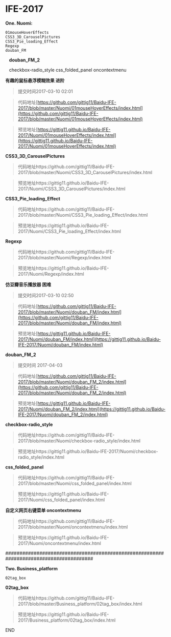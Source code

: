 # IFE-2017


**One. Nuomi:**

    01mouseHoverEffects
    CSS3_3D_CarouselPictures
    CSS3_Pie_loading_Effect
    Regexp
    douban_FM
    
    **douban_FM_2**
    
    checkbox-radio_style
    css_folded_panel
    oncontextmenu


**有趣的鼠标悬浮模糊效果 进阶**

>提交时间2017-03-10 02:01

>代码地址[https://github.com/gittig11/Baidu-IFE-2017/blob/master/Nuomi/01mouseHoverEffects/index.html](https://github.com/gittig11/Baidu-IFE-2017/blob/master/Nuomi/01mouseHoverEffects/index.html)

>预览地址[https://gittig11.github.io/Baidu-IFE-2017/Nuomi/01mouseHoverEffects/index.html](https://gittig11.github.io/Baidu-IFE-2017/Nuomi/01mouseHoverEffects/index.html)


**CSS3_3D_CarouselPictures**

>  代码地址https://github.com/gittig11/Baidu-IFE-2017/blob/master/Nuomi/CSS3_3D_CarouselPictures/index.html

>  预览地址https://gittig11.github.io/Baidu-IFE-2017/Nuomi/CSS3_3D_CarouselPictures/index.html


**CSS3_Pie_loading_Effect**

>  代码地址https://github.com/gittig11/Baidu-IFE-2017/blob/master/Nuomi/CSS3_Pie_loading_Effect/index.html

>  预览地址https://gittig11.github.io/Baidu-IFE-2017/Nuomi/CSS3_Pie_loading_Effect/index.html


**Regexp**

>  代码地址https://github.com/gittig11/Baidu-IFE-2017/blob/master/Nuomi/Regexp/index.html

>  预览地址https://gittig11.github.io/Baidu-IFE-2017/Nuomi/Regexp/index.html


**仿豆瓣音乐播放器 困难**

>提交时间2017-03-10 02:50

>代码地址[https://github.com/gittig11/Baidu-IFE-2017/blob/master/Nuomi/douban_FM/index.html](https://github.com/gittig11/Baidu-IFE-2017/blob/master/Nuomi/douban_FM/index.html)

>预览地址[https://gittig11.github.io/Baidu-IFE-2017/Nuomi/douban_FM/index.html](https://gittig11.github.io/Baidu-IFE-2017/Nuomi/douban_FM/index.html)


**douban_FM_2**

>提交时间 2017-04-03

>代码地址[https://github.com/gittig11/Baidu-IFE-2017/blob/master/Nuomi/douban_FM_2/index.html](https://github.com/gittig11/Baidu-IFE-2017/blob/master/Nuomi/douban_FM_2/index.html)

>预览地址[https://gittig11.github.io/Baidu-IFE-2017/Nuomi/douban_FM_2/index.html](https://gittig11.github.io/Baidu-IFE-2017/Nuomi/douban_FM_2/index.html)


**checkbox-radio_style**

>  代码地址https://github.com/gittig11/Baidu-IFE-2017/blob/master/Nuomi/checkbox-radio_style/index.html

>  预览地址https://gittig11.github.io/Baidu-IFE-2017/Nuomi/checkbox-radio_style/index.html

**css_folded_panel**

>  代码地址https://github.com/gittig11/Baidu-IFE-2017/blob/master/Nuomi/css_folded_panel/index.html

>  预览地址https://gittig11.github.io/Baidu-IFE-2017/Nuomi/css_folded_panel/index.html

**自定义网页右键菜单 oncontextmenu**

>  代码地址https://github.com/gittig11/Baidu-IFE-2017/blob/master/Nuomi/oncontextmenu/index.html

>  预览地址https://gittig11.github.io/Baidu-IFE-2017/Nuomi/oncontextmenu/index.html


#######################################################################################

**Two. Business_platform**

    02tag_box


**02tag_box**

>  代码地址https://github.com/gittig11/Baidu-IFE-2017/blob/master/Business_platform/02tag_box/index.html

>  预览地址https://gittig11.github.io/Baidu-IFE-2017/Business_platform/02tag_box/index.html



END
